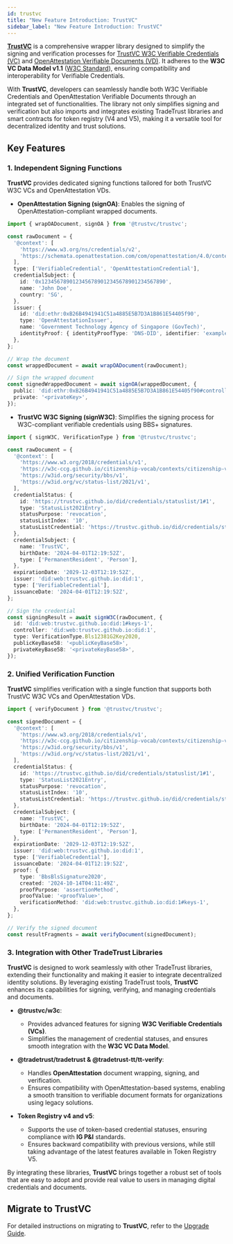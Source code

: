 ```yaml
---
id: trustvc
title: "New Feature Introduction: TrustVC"
sidebar_label: "New Feature Introduction: TrustVC"
---
```


[**TrustVC**](https://github.com/TrustVC/trustvc) is a comprehensive wrapper library designed to simplify the signing and verification processes for [TrustVC W3C Verifiable Credentials (VC)](https://github.com/TrustVC/w3c) and [OpenAttestation Verifiable Documents (VD)](https://github.com/Open-Attestation/open-attestation/). It adheres to the **W3C VC Data Model v1.1** ([W3C Standard](https://www.w3.org/TR/vc-data-model/)), ensuring compatibility and interoperability for Verifiable Credentials.

With **TrustVC**, developers can seamlessly handle both W3C Verifiable Credentials and OpenAttestation Verifiable Documents through an integrated set of functionalities. The library not only simplifies signing and verification but also imports and integrates existing TradeTrust libraries and smart contracts for token registry (V4 and V5), making it a versatile tool for decentralized identity and trust solutions.

## Key Features

### 1. Independent Signing Functions

**TrustVC** provides dedicated signing functions tailored for both TrustVC W3C VCs and OpenAttestation VDs.

- **OpenAttestation Signing (signOA)**: Enables the signing of OpenAttestation-compliant wrapped documents.
```ts
import { wrapOADocument, signOA } from '@trustvc/trustvc';

const rawDocument = {
  '@context': [
    'https://www.w3.org/ns/credentials/v2',
    'https://schemata.openattestation.com/com/openattestation/4.0/context.json',
  ],
  type: ['VerifiableCredential', 'OpenAttestationCredential'],
  credentialSubject: {
    id: '0x1234567890123456789012345678901234567890',
    name: 'John Doe',
    country: 'SG',
  },
  issuer: {
    id: 'did:ethr:0xB26B4941941C51a4885E5B7D3A1B861E54405f90',
    type: 'OpenAttestationIssuer',
    name: 'Government Technology Agency of Singapore (GovTech)',
    identityProof: { identityProofType: 'DNS-DID', identifier: 'example.openattestation.com' },
  },
};

// Wrap the document
const wrappedDocument = await wrapOADocument(rawDocument);

// Sign the wrapped document
const signedWrappedDocument = await signOA(wrappedDocument, {
  public: 'did:ethr:0xB26B4941941C51a4885E5B7D3A1B861E54405f90#controller',
  private: '<privateKey>',
});
```

- **TrustVC W3C Signing (signW3C)**: Simplifies the signing process for W3C-compliant verifiable credentials using BBS+ signatures.
```ts
import { signW3C, VerificationType } from '@trustvc/trustvc';

const rawDocument = {
  '@context': [
    'https://www.w3.org/2018/credentials/v1',
    'https://w3c-ccg.github.io/citizenship-vocab/contexts/citizenship-v1.jsonld',
    'https://w3id.org/security/bbs/v1',
    'https://w3id.org/vc/status-list/2021/v1',
  ],
  credentialStatus: {
    id: 'https://trustvc.github.io/did/credentials/statuslist/1#1',
    type: 'StatusList2021Entry',
    statusPurpose: 'revocation',
    statusListIndex: '10',
    statusListCredential: 'https://trustvc.github.io/did/credentials/statuslist/1',
  },
  credentialSubject: {
    name: 'TrustVC',
    birthDate: '2024-04-01T12:19:52Z',
    type: ['PermanentResident', 'Person'],
  },
  expirationDate: '2029-12-03T12:19:52Z',
  issuer: 'did:web:trustvc.github.io:did:1',
  type: ['VerifiableCredential'],
  issuanceDate: '2024-04-01T12:19:52Z',
};

// Sign the credential
const signingResult = await signW3C(rawDocument, {
  id: 'did:web:trustvc.github.io:did:1#keys-1',
  controller: 'did:web:trustvc.github.io:did:1',
  type: VerificationType.Bls12381G2Key2020,
  publicKeyBase58: '<publicKeyBase58>',
  privateKeyBase58: '<privateKeyBase58>',
});
```

### 2. Unified Verification Function

**TrustVC** simplifies verification with a single function that supports both TrustVC W3C VCs and OpenAttestation VDs.

```ts
import { verifyDocument } from '@trustvc/trustvc';

const signedDocument = {
  '@context': [
    'https://www.w3.org/2018/credentials/v1',
    'https://w3c-ccg.github.io/citizenship-vocab/contexts/citizenship-v1.jsonld',
    'https://w3id.org/security/bbs/v1',
    'https://w3id.org/vc/status-list/2021/v1',
  ],
  credentialStatus: {
    id: 'https://trustvc.github.io/did/credentials/statuslist/1#1',
    type: 'StatusList2021Entry',
    statusPurpose: 'revocation',
    statusListIndex: '10',
    statusListCredential: 'https://trustvc.github.io/did/credentials/statuslist/1',
  },
  credentialSubject: {
    name: 'TrustVC',
    birthDate: '2024-04-01T12:19:52Z',
    type: ['PermanentResident', 'Person'],
  },
  expirationDate: '2029-12-03T12:19:52Z',
  issuer: 'did:web:trustvc.github.io:did:1',
  type: ['VerifiableCredential'],
  issuanceDate: '2024-04-01T12:19:52Z',
  proof: {
    type: 'BbsBlsSignature2020',
    created: '2024-10-14T04:11:49Z',
    proofPurpose: 'assertionMethod',
    proofValue: '<proofValue>',
    verificationMethod: 'did:web:trustvc.github.io:did:1#keys-1',
  },
};

// Verify the signed document
const resultFragments = await verifyDocument(signedDocument);
```

### 3. Integration with Other TradeTrust Libraries

**TrustVC** is designed to work seamlessly with other TradeTrust libraries, extending their functionality and making it easier to integrate decentralized identity solutions. By leveraging existing TradeTrust tools, **TrustVC** enhances its capabilities for signing, verifying, and managing credentials and documents.

- **@trustvc/w3c**:
  - Provides advanced features for signing **W3C Verifiable Credentials (VCs)**.
  - Simplifies the management of credential statuses, and ensures smooth integration with the **W3C VC Data Model**.

- **@tradetrust/tradetrust & @tradetrust-tt/tt-verify**:
  - Handles **OpenAttestation** document wrapping, signing, and verification.
  - Ensures compatibility with OpenAttestation-based systems, enabling a smooth transition to verifiable document formats for organizations using legacy solutions. 

- **Token Registry v4 and v5**:
  - Supports the use of token-based credential statuses, ensuring compliance with **IG P&I** standards.
  - Ensures backward compatibility with previous versions, while still taking advantage of the latest features available in Token Registry V5.

By integrating these libraries, **TrustVC** brings together a robust set of tools that are easy to adopt and provide real value to users in managing digital credentials and documents.

## Migrate to TrustVC

For detailed instructions on migrating to **TrustVC**, refer to the [Upgrade Guide](migration-trustvc).

